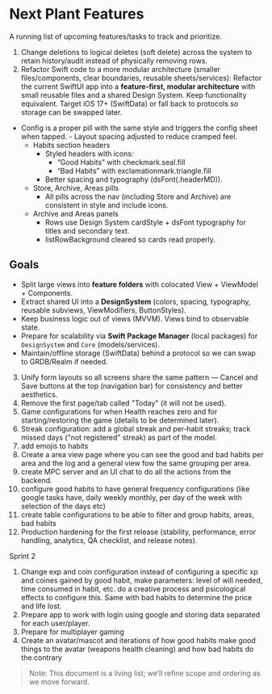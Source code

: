 # Next Plant Features

A running list of upcoming features/tasks to track and prioritize.

1. Change deletions to logical deletes (soft delete) across the system to retain history/audit instead of physically removing rows.
2. Refactor Swift code to a more modular architecture (smaller files/components, clear boundaries, reusable sheets/services):
   Refactor the current SwiftUI app into a **feature-first, modular architecture** with small reusable files and a shared Design System. Keep functionality equivalent. Target iOS 17+ (SwiftData) or fall back to protocols so storage can be swapped later.

- Config is a proper pill with the same style and triggers the config sheet when tapped. - Layout spacing adjusted to reduce cramped feel.
  - Habits section headers
    - Styled headers with icons:
      - “Good Habits” with checkmark.seal.fill
      - “Bad Habits” with exclamationmark.triangle.fill
    - Better spacing and typography (dsFont(.headerMD)).
  - Store, Archive, Areas pills
    - All pills across the nav (including Store and Archive) are consistent in style and include icons.
  - Archive and Areas panels
    - Rows use Design System cardStyle + dsFont typography for titles and secondary text.
    - listRowBackground cleared so cards read properly.

## Goals

- Split large views into **feature folders** with colocated View + ViewModel + Components.
- Extract shared UI into a **DesignSystem** (colors, spacing, typography, reusable subviews, ViewModifiers, ButtonStyles).
- Keep business logic out of views (MVVM). Views bind to observable state.
- Prepare for scalability via **Swift Package Manager** (local packages) for `DesignSystem` and `Core` (models/services).
- Maintain/offline storage (SwiftData) behind a protocol so we can swap to GRDB/Realm if needed.

3. Unify form layouts so all screens share the same pattern — Cancel and Save buttons at the top (navigation bar) for consistency and better aesthetics.
4. Remove the first page/tab called "Today" (it will not be used).
5. Game configurations for when Health reaches zero and for starting/restoring the game (details to be determined later).
6. Streak configuration: add a global streak and per‑habit streaks; track missed days ("not registered" streak) as part of the model.
7. add emojis to habits
8. Create a area view page where you can see the good and bad habits per area and the log and a general view fow the same grouping per area.
9. create MPC server and an UI chat to do all the actions from the backend.
10. configure good habits to have general frequency configurations (like google tasks have, daily weekly monthly, per day of the week with selection of the days etc)
11. create table configurations to be able to filter and group habits, areas, bad habits
12. Production hardening for the first release (stability, performance, error handling, analytics, QA checklist, and release notes).

Sprint 2

1. Change exp and coin configuration instead of configuring a specific xp and coines gained by good habit, make parameters: level of will needed, time consumed in habit, etc. do a creative process and psicological effects to configure this. Same with bad habits to determine the price and life lost.
2. Prepare app to work with login using google and storing data separated for each user/player.
3. Prepare for multiplayer gaming
4. Create an avatar/mascot and iterations of how good habits make good things to the avatar (weapons health cleaning) and how bad habits do the contrary

> Note: This document is a living list; we’ll refine scope and ordering as we move forward.
